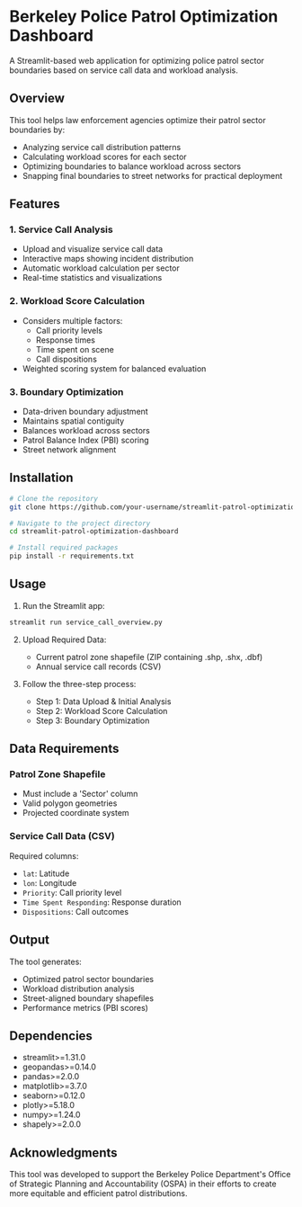 # Berkeley Police Patrol Optimization Dashboard

A Streamlit-based web application for optimizing police patrol sector boundaries based on service call data and workload analysis.

## Overview

This tool helps law enforcement agencies optimize their patrol sector boundaries by:
- Analyzing service call distribution patterns
- Calculating workload scores for each sector
- Optimizing boundaries to balance workload across sectors
- Snapping final boundaries to street networks for practical deployment

## Features

### 1. Service Call Analysis
- Upload and visualize service call data
- Interactive maps showing incident distribution
- Automatic workload calculation per sector
- Real-time statistics and visualizations

### 2. Workload Score Calculation
- Considers multiple factors:
  - Call priority levels
  - Response times
  - Time spent on scene
  - Call dispositions
- Weighted scoring system for balanced evaluation

### 3. Boundary Optimization
- Data-driven boundary adjustment
- Maintains spatial contiguity
- Balances workload across sectors
- Patrol Balance Index (PBI) scoring
- Street network alignment

## Installation

```bash
# Clone the repository
git clone https://github.com/your-username/streamlit-patrol-optimization-dashboard.git

# Navigate to the project directory
cd streamlit-patrol-optimization-dashboard

# Install required packages
pip install -r requirements.txt
```

## Usage

1. Run the Streamlit app:
```bash
streamlit run service_call_overview.py
```

2. Upload Required Data:
   - Current patrol zone shapefile (ZIP containing .shp, .shx, .dbf)
   - Annual service call records (CSV)

3. Follow the three-step process:
   - Step 1: Data Upload & Initial Analysis
   - Step 2: Workload Score Calculation
   - Step 3: Boundary Optimization

## Data Requirements

### Patrol Zone Shapefile
- Must include a 'Sector' column
- Valid polygon geometries
- Projected coordinate system

### Service Call Data (CSV)
Required columns:
- `lat`: Latitude
- `lon`: Longitude
- `Priority`: Call priority level
- `Time Spent Responding`: Response duration
- `Dispositions`: Call outcomes

## Output

The tool generates:
- Optimized patrol sector boundaries
- Workload distribution analysis
- Street-aligned boundary shapefiles
- Performance metrics (PBI scores)

## Dependencies

- streamlit>=1.31.0
- geopandas>=0.14.0
- pandas>=2.0.0
- matplotlib>=3.7.0
- seaborn>=0.12.0
- plotly>=5.18.0
- numpy>=1.24.0
- shapely>=2.0.0

## Acknowledgments

This tool was developed to support the Berkeley Police Department's Office of Strategic Planning and Accountability (OSPA) in their efforts to create more equitable and efficient patrol distributions.
